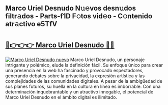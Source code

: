 ## Marco Uriel Desnudo N𝚞𝚎vos desn𝚞dos filtr𝚊dos - Parts-f1D F𝚘tos vid𝚎o - C𝚘ntenido atr𝚊ctivo e5TfV

# <h2><a href="http://mb0cuu.tromn.icu/?c=Marco+Uriel+Desnudo">🔗👉👉👉 Marco Uriel Desnudo 🔗🔗</a></h2>

[![Marco Uriel Desnudo nuevo](https://i.imgur.com/pEAQMta.gif)](http://mb0cuu.tromn.icu/?c=Marco+Uriel+Desnudo)
Marco Uriel Desnudo, un personaje intrigante y polémico, elude la definición fácil. Su enfoque único para crear una presencia en la web ha fascinado y provocado espectadores, generando debates sobre la privacidad, la expresión artística y las complejidades de las comunidades digitales. A pesar de la ambigüedad de sus planes futuros, su huella en la cultura en línea es imborrable. Con una determinación inquebrantable y un atractivo innegable, el potencial de Marco Uriel Desnudo en el ámbito digital es ilimitado.
